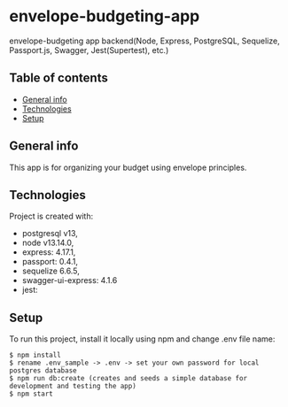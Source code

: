# envelope-budgeting-app
envelope-budgeting app backend(Node, Express, PostgreSQL, Sequelize, Passport.js, Swagger, Jest(Supertest), etc.)

## Table of contents
* [General info](#general-info)
* [Technologies](#technologies)
* [Setup](#setup)

## General info
  This app is for organizing your budget using envelope principles. 
	
## Technologies
Project is created with:
* postgresql v13,
* node v13.14.0,
* express: 4.17.1,
* passport: 0.4.1,
* sequelize 6.6.5,
* swagger-ui-express: 4.1.6
* jest: 
	
## Setup
To run this project, install it locally using npm and change .env file name:

```
$ npm install
$ rename .env_sample -> .env -> set your own password for local postgres database
$ npm run db:create (creates and seeds a simple database for development and testing the app)
$ npm start 
```

